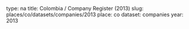 type: na
title: Colombia / Company Register (2013)
slug: places/co/datasets/companies/2013
place: co
dataset: companies
year: 2013
